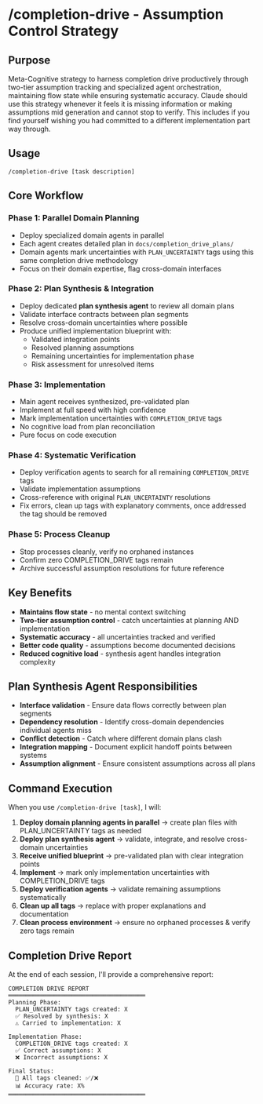 # /completion-drive - Assumption Control Strategy

## Purpose
Meta-Cognitive strategy to harness completion drive productively through two-tier assumption tracking and specialized agent orchestration, maintaining flow state while ensuring systematic accuracy.
Claude should use this strategy whenever it feels it is missing information or making assumptions mid generation and cannot stop to verify. This includes if you find yourself wishing you had committed to a different implementation part way through.
## Usage
```
/completion-drive [task description]
```

## Core Workflow

### Phase 1: Parallel Domain Planning
- Deploy specialized domain agents in parallel
- Each agent creates detailed plan in `docs/completion_drive_plans/`
- Domain agents mark uncertainties with `PLAN_UNCERTAINTY` tags using this same completion drive methodology
- Focus on their domain expertise, flag cross-domain interfaces

### Phase 2: Plan Synthesis & Integration
- Deploy dedicated **plan synthesis agent** to review all domain plans
- Validate interface contracts between plan segments
- Resolve cross-domain uncertainties where possible
- Produce unified implementation blueprint with:
  - Validated integration points
  - Resolved planning assumptions
  - Remaining uncertainties for implementation phase
  - Risk assessment for unresolved items

### Phase 3: Implementation
- Main agent receives synthesized, pre-validated plan
- Implement at full speed with high confidence
- Mark implementation uncertainties with `COMPLETION_DRIVE` tags
- No cognitive load from plan reconciliation
- Pure focus on code execution

### Phase 4: Systematic Verification
- Deploy verification agents to search for all remaining `COMPLETION_DRIVE` tags
- Validate implementation assumptions
- Cross-reference with original `PLAN_UNCERTAINTY` resolutions
- Fix errors, clean up tags with explanatory comments, once addressed the tag should be removed

### Phase 5: Process Cleanup
- Stop processes cleanly, verify no orphaned instances
- Confirm zero COMPLETION_DRIVE tags remain
- Archive successful assumption resolutions for future reference

## Key Benefits
- **Maintains flow state** - no mental context switching
- **Two-tier assumption control** - catch uncertainties at planning AND implementation
- **Systematic accuracy** - all uncertainties tracked and verified  
- **Better code quality** - assumptions become documented decisions
- **Reduced cognitive load** - synthesis agent handles integration complexity

## Plan Synthesis Agent Responsibilities
- **Interface validation** - Ensure data flows correctly between plan segments
- **Dependency resolution** - Identify cross-domain dependencies individual agents miss
- **Conflict detection** - Catch where different domain plans clash
- **Integration mapping** - Document explicit handoff points between systems
- **Assumption alignment** - Ensure consistent assumptions across all plans


## Command Execution
When you use `/completion-drive [task]`, I will:

1. **Deploy domain planning agents in parallel** → create plan files with PLAN_UNCERTAINTY tags as needed
2. **Deploy plan synthesis agent** → validate, integrate, and resolve cross-domain uncertainties
3. **Receive unified blueprint** → pre-validated plan with clear integration points
4. **Implement** → mark only implementation uncertainties with COMPLETION_DRIVE tags
5. **Deploy verification agents** → validate remaining assumptions systematically
6. **Clean up all tags** → replace with proper explanations and documentation
7. **Clean process environment** → ensure no orphaned processes & verify zero tags remain

## Completion Drive Report
At the end of each session, I'll provide a comprehensive report:

```
COMPLETION DRIVE REPORT
═══════════════════════════════════════
Planning Phase:
  PLAN_UNCERTAINTY tags created: X
  ✅ Resolved by synthesis: X
  ⚠️ Carried to implementation: X

Implementation Phase:  
  COMPLETION_DRIVE tags created: X
  ✅ Correct assumptions: X
  ❌ Incorrect assumptions: X
  
Final Status:
  🧹 All tags cleaned: ✅/❌
  📊 Accuracy rate: X%
═══════════════════════════════════════
```
